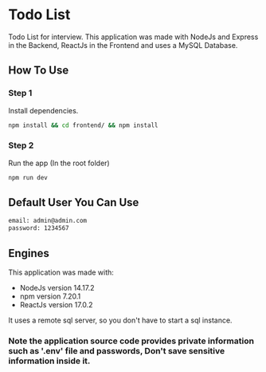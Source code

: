 # Todo List

Todo List for interview.
This application was made with NodeJs and Express in the Backend, ReactJs in the Frontend and uses a MySQL Database.

## How To Use

### Step 1

Install dependencies.

```bash
npm install && cd frontend/ && npm install
```

### Step 2

Run the app (In the root folder)

```bash
npm run dev
```

## Default User You Can Use

```bash
email: admin@admin.com
password: 1234567
```

## Engines

This application was made with:

- NodeJs version 14.17.2
- npm version 7.20.1
- ReactJs version 17.0.2

It uses a remote sql server, so you don't have to start a sql instance.

### Note the application source code provides private information such as '.env' file and passwords, Don't save sensitive information inside it.
